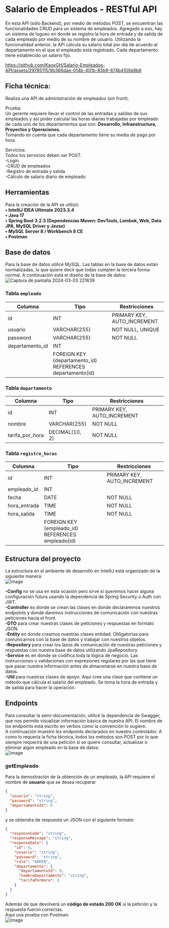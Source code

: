# Salario de Empleados - RESTful API

En esta API (sólo Backend), por medio de métodos POST, se encuentran las funcionalidades CRUD para un sistema de empleados. Agregado a eso, hay un sistema de logueo en donde
se registra la hora de entrada y de salida de cada empleado por medio de su nombre de usuario. Utilizando la funcionalidad anterior, la API cálcula su salario total por día de 
acuerdo al departamento en el que el empleado está registrado. Cada departamento tiene establecido un salario fijo.  

https://github.com/KaoxGH/Salario-Empleados-API/assets/29785115/9b366dae-014b-401b-83b9-874b4109a9b6

## Ficha técnica:
Realiza una API de administración de empleados (sin front).

Prueba:  
Un gerente requiere llevar el control de las entradas y salidas de sus empleados y así poder calcular las horas diarias trabajadas por
empleado de cada uno de los departamentos que son: **Desarrollo, Infraestructura, Proyectos y Operaciones.**  
Tomando en cuenta que cada departamento tiene su media de pago por hora.

Servicios:  
Todos los servicios deben ser POST.  
-Login  
-CRUD de empleados  
-Registro de entrada y salida  
-Cálculo de salario diario de empleado

## Herramientas

Para la creación de la API se utilizó:  
**• IntelliJ IDEA Ultimate 2023.3.4**  
**• Java 17**  
**• Spring Boot 3.2.3 (Dependencias Maven: DevTools, Lombok, Web, Data JPA, MySQL Driver y Javax)**  
**• MySQL Server 8 / Workbench 8 CE**  
**• Postman**  

## Base de datos
Para la base de datos utilicé MySQL. Las tablas en la base de datos están normalizadas, lo que quiere decir que todas cumplen la tercera forma normal. A continuación está el diseño de
la base de datos:  
![Captura de pantalla 2024-03-03 221639](https://github.com/KaoxGH/Salario-Empleados-API/assets/29785115/07a3a203-457e-4993-b7ce-df815f36488d)

### Tabla `empleado`

| Columna         | Tipo          | Restricciones     |
|-----------------|---------------|-------------------|
| id              | INT           | PRIMARY KEY, AUTO_INCREMENT |
| usuario         | VARCHAR(255)  | NOT NULL, UNIQUE  |
| password        | VARCHAR(255)  | NOT NULL          |
| departamento_id | INT           |                   |
|                 | FOREIGN KEY (departamento_id) REFERENCES departamento(id) |

### Tabla `departamento`

| Columna       | Tipo          | Restricciones     |
|---------------|---------------|-------------------|
| id            | INT           | PRIMARY KEY, AUTO_INCREMENT |
| nombre        | VARCHAR(255)  | NOT NULL          |
| tarifa_por_hora | DECIMAL(10, 2) | NOT NULL      |

### Tabla `registro_horas`

| Columna       | Tipo          | Restricciones     |
|---------------|---------------|-------------------|
| id            | INT           | PRIMARY KEY, AUTO_INCREMENT |
| empleado_id   | INT           |                   |
| fecha         | DATE          | NOT NULL          |
| hora_entrada  | TIME          | NOT NULL          |
| hora_salida   | TIME          | NOT NULL          |
|               | FOREIGN KEY (empleado_id) REFERENCES empleado(id) |


## Estructura del proyecto
La estructura en el ambiente de desarrollo en IntelliJ está organizado de la siguiente manera:  
![image](https://github.com/KaoxGH/Salario-Empleados-API/assets/29785115/f25daa0d-c02c-406d-856d-e216241d5e29)

**-Config** no se usa en esta ocasión pero sirve si queremos hacer alguna configuración futura usando la dependencia de Spring Security o Auth con JWT.  
**-Controller** es donde se crean las clases en donde declararemos nuestros endpoints y donde daremos instrucciones de comunicación con nuestras peticiones hacía el front.  
**-DTO** para crear nuestras clases de peticiones y respuestas en formato JSON.  
**-Entity** en donde creamos nuestras clases entidad. Obligatorias para comunicarnos con la base de datos y trabajar con nuestros objetos.  
**-Repository** para crear los lazos de comunicación de nuestras peticiones y respuestas con nuestra base de datos utilizando JpaRepository.  
**-Service** es en donde se codifica toda la lógica de negocio. Las instrucciones o validaciones con expresiones regulares por las que tiene que pasar nuestra información antes de almacenarse en nuestra base de datos.  
**-Util** para nuestras clases de apoyo. Aquí cree una clase que contiene un método que cálcula el salario del empleado. Se toma la hora de entrada y de salida para hacer la operación.  

## Endpoints
Para consultar la semi-documentación, utilicé la dependencia de Swagger, que nos permite visualizar información básica de nuestra API. El nombre de los endpoints está escrito en verbos como la convención lo sugiere.  
A continuación muestro los endpoints declarados en nuestro controlador. A como lo requería la ficha técnica, todos los métodos son POST por lo que siempre requerirá de una petición
si se quiere consultar, actualizar o eliminar algún empleado en la base de datos:  
![image](https://github.com/KaoxGH/Salario-Empleados-API/assets/29785115/a0caf134-7083-4c5b-a513-236c4f2673ef)

### getEmpleado
Para la demostración de la obtención de un empleado, la API requiere el nombre de **usuario** que se desea recuperar   
```json
{
  "usuario": "string",
  "password": "string",
  "departamentoId": 0
}
```
y se obtendra de respuesta un JSON con el siguiente formato:  
```json
{
  "responseCode": "string",
  "responseMessage": "string",
  "responseData": {
    "id": 0,
    "usuario": "string",
    "password": "string",
    "role": "ADMIN",
    "departamento": {
      "departamentoId": 0,
      "nombreDepartamento": "string",
      "tarifaPorHora": 0
    }
  }
}
```
Además de que devolverá un **código de estado 200 OK** si la petición y la respuesta fueron correctas.  
Aquí una prueba con Postman:  
![image](https://github.com/KaoxGH/Salario-Empleados-API/assets/29785115/0b4d030e-c542-4dc3-bfec-6dfc8f8d88e8)
